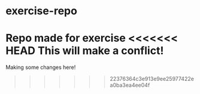 # exercise-repo
Repo made for exercise
<<<<<<< HEAD
This will make a conflict!
=======
Making some changes here!
>>>>>>> 22376364c3e913e9ee25977422ea0ba3ea4ee04f
